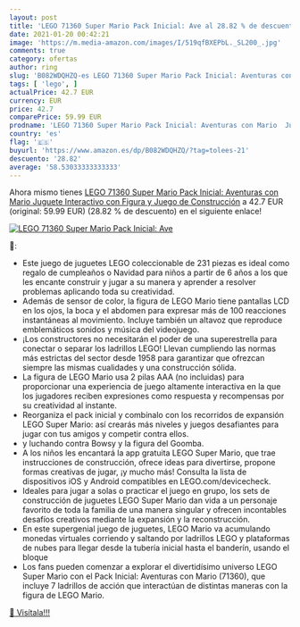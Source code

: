 ```yaml
---
layout: post
title: 'LEGO 71360 Super Mario Pack Inicial: Ave al 28.82 % de descuento'
date: 2021-01-20 00:42:21
image: 'https://m.media-amazon.com/images/I/519qfBXEPbL._SL200_.jpg'
comments: true
category: ofertas
author: ring
slug: 'B082WDQHZQ-es LEGO 71360 Super Mario Pack Inicial: Aventuras con Mario...'
tags: [ 'lego', ]
actualPrice: 42.7 EUR
currency: EUR
price: 42.7
comparePrice: 59.99 EUR
prodname: 'LEGO 71360 Super Mario Pack Inicial: Aventuras con Mario  Juguete Interactivo con Figura y Juego de Construcción'
country: 'es'
flag: '🇪🇸'
buyurl: 'https://www.amazon.es/dp/B082WDQHZQ/?tag=tolees-21'
descuento: '28.82'
average: '58.53033333333333'
---
```


Ahora mismo tienes [LEGO 71360 Super Mario Pack Inicial: Aventuras con Mario  Juguete Interactivo con Figura y Juego de Construcción](https://www.amazon.es/dp/B082WDQHZQ/?tag=tolees-21) a 42.7 EUR (original: 59.99 EUR) (28.82 %  de descuento) en el siguiente enlace!

[![LEGO 71360 Super Mario Pack Inicial: Ave](https://m.media-amazon.com/images/I/519qfBXEPbL._SL200_.jpg)](https://www.amazon.es/dp/B082WDQHZQ/?tag=tolees-21)

🔎:

- Este juego de juguetes LEGO coleccionable de 231 piezas es ideal como regalo de cumpleaños o Navidad para niños a partir de 6 años a los que les encante construir y jugar a su manera y aprender a resolver problemas aplicando toda su creatividad.
- Además de sensor de color, la figura de LEGO Mario tiene pantallas LCD en los ojos, la boca y el abdomen para expresar más de 100 reacciones instantáneas al movimiento. Incluye también un altavoz que reproduce emblemáticos sonidos y música del videojuego.
- ¡Los constructores no necesitarán el poder de una superestrella para conectar o separar los ladrillos LEGO! Llevan cumpliendo las normas más estrictas del sector desde 1958 para garantizar que ofrezcan siempre las mismas cualidades y una construcción sólida.
- La figura de LEGO Mario usa 2 pilas AAA (no incluidas) para proporcionar una experiencia de juego altamente interactiva en la que los jugadores reciben expresiones como respuesta y recompensas por su creatividad al instante.
- Reorganiza el pack inicial y combínalo con los recorridos de expansión LEGO Super Mario: así crearás más niveles y juegos desafiantes para jugar con tus amigos y competir contra ellos.
- y luchando contra Bowsy y la figura del Goomba.
- A los niños les encantará la app gratuita LEGO Super Mario, que trae instrucciones de construcción, ofrece ideas para divertirse, propone formas creativas de jugar, ¡y mucho más! Consulta la lista de dispositivos iOS y Android compatibles en LEGO.com/devicecheck.
- Ideales para jugar a solas o practicar el juego en grupo, los sets de construcción de juguetes LEGO Super Mario dan vida a un personaje favorito de toda la familia de una manera singular y ofrecen incontables desafíos creativos mediante la expansión y la reconstrucción.
- En este supergenial juego de juguetes, LEGO Mario va acumulando monedas virtuales corriendo y saltando por ladrillos LEGO y plataformas de nubes para llegar desde la tubería inicial hasta el banderín, usando el bloque
- Los fans pueden comenzar a explorar el divertidísimo universo LEGO Super Mario con el Pack Inicial: Aventuras con Mario (71360), que incluye 7 ladrillos de acción que interactúan de distintas maneras con la figura de LEGO Mario.

[🛒 Visítala!!!](https://www.amazon.es/dp/B082WDQHZQ/?tag=tolees-21)
